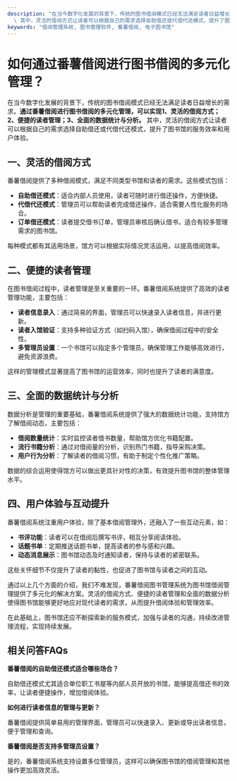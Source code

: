 ```yaml
---
description: "在当今数字化发展的背景下，传统的图书借阅模式已经无法满足读者日益增长的需求。**通过番薯借阅进行图书借阅的多元化管理，可以实现1、灵活的借阅方式；2、便捷的读者管理；3、全面的数据统计与分析。**\
  \ 其中，灵活的借阅方式让读者可以根据自己的需求选择自助借还或代借代还模式，提升了图书馆的服务效率和用户体验。"
keywords: "借阅管理系统, 图书管理软件, 番薯借阅, 电子图书馆"
---
```

# 如何通过番薯借阅进行图书借阅的多元化管理？

在当今数字化发展的背景下，传统的图书借阅模式已经无法满足读者日益增长的需求。**通过番薯借阅进行图书借阅的多元化管理，可以实现1、灵活的借阅方式；2、便捷的读者管理；3、全面的数据统计与分析。** 其中，灵活的借阅方式让读者可以根据自己的需求选择自助借还或代借代还模式，提升了图书馆的服务效率和用户体验。

## **一、灵活的借阅方式**

番薯借阅提供了多种借阅模式，满足不同类型书馆和读者的需求。这些模式包括：

- **自助借还模式**：适合内部人员使用，读者可随时进行借还操作，方便快捷。
- **代借代还模式**：管理员可以帮助读者完成借还操作，适合需要人性化服务的场合。
- **订单借还模式**：读者提交借书订单，管理员审核后确认借书，适合有较多管理需求的图书馆。

每种模式都有其适用场景，馆方可以根据实际情况灵活运用，以提高借阅效率。

## **二、便捷的读者管理**

在图书借阅过程中，读者管理是至关重要的一环。番薯借阅系统提供了高效的读者管理功能，主要包括：

- **读者信息录入**：通过简易的界面，管理员可以快速录入读者信息，并进行更新。
- **读者入馆验证**：支持多种验证方式（如扫码入馆），确保借阅过程中的安全性。
- **多管理员设置**：一个书馆可以指定多个管理员，确保管理工作能够高效进行，避免资源浪费。

这样的管理模式显著提高了图书馆的运营效率，同时也提升了读者的满意度。

## **三、全面的数据统计与分析**

数据分析是管理的重要基础，番薯借阅系统提供了强大的数据统计功能，支持馆方了解借阅动态，主要包括：

- **借阅数量统计**：实时监控读者借书数量，帮助馆方优化书籍配置。
- **流行书籍分析**：通过对借阅量的分析，识别热门书籍，指导采购决策。
- **用户行为分析**：了解读者的借阅习惯，有助于制定个性化推广策略。

数据的综合运用使得馆方可以做出更具针对性的决策，有效提升图书馆的整体管理水平。

## **四、用户体验与互动提升**

番薯借阅系统注重用户体验，除了基本借阅管理外，还融入了一些互动元素，如：

- **书评功能**：读者可以在借阅后撰写书评，相互分享阅读体验。
- **话题书单**：定期推送话题书单，提高读者的参与感和兴趣。
- **动态消息展示**：图书馆动态及时通知读者，保持与读者的紧密联系。

这些关怀细节不仅提升了读者的黏性，也促进了图书馆与读者之间的互动。

通过以上几个方面的介绍，我们不难发现，番薯借阅图书管理系统为图书馆借阅管理提供了多元化的解决方案。灵活的借阅方式、便捷的读者管理和全面的数据分析使得图书馆能够更好地应对现代读者的需求，从而提升借阅体验和管理效率。

在此基础上，图书馆还应不断探索新的服务模式，加强与读者的沟通，持续改进管理流程，实现持续发展。

## 相关问答FAQs

**番薯借阅的自助借还模式适合哪些场合？**

自助借还模式尤其适合单位职工书屋等内部人员开放的书馆，能够提高借还书的效率，让读者便捷操作，增加借阅体验。

**如何进行读者信息的管理与更新？**

番薯借阅提供简单易用的管理界面，管理员可以快速录入、更新或导出读者信息，便于管理和查询。

**番薯借阅是否支持多管理员设置？**

是的，番薯借阅系统支持设置多位管理员，这样可以确保图书馆的借阅管理和其他操作更加高效灵活。
